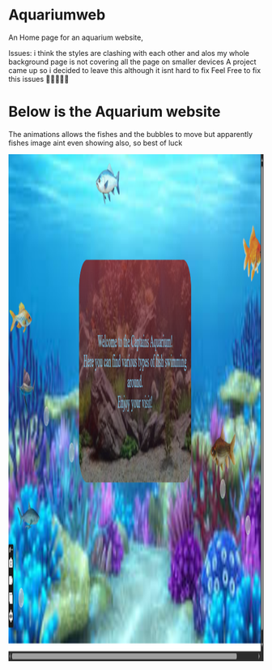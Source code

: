# Aquariumweb
An Home page for an aquarium website, 

Issues:
i think the styles are clashing with each other and alos my whole background page is not covering all the page on smaller devices
A project came up so i decided to leave this although it isnt hard to fix
Feel Free to fix this issues 🎈🔹🔹🔹🔹


<h1>Below is the Aquarium website</h1>
<p>The animations allows the fishes and the bubbles to move but apparently fishes image aint even showing also, so best of luck</p>




<img src="Screenshot(320).png" alt="Screenshot" width="800" height="1000"/>


